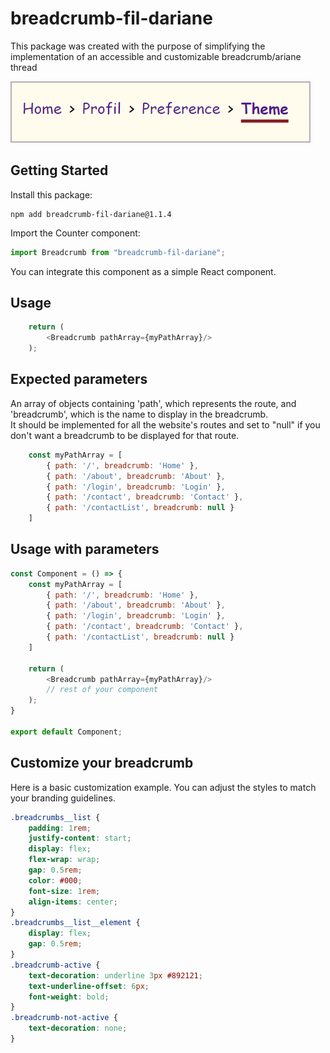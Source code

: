 # breadcrumb-fil-dariane

This package was created with the purpose of simplifying the implementation of an accessible and customizable breadcrumb/ariane thread  

![breadcrumb](./breadcrumb.png)


## Getting Started

Install this package:

```shell
npm add breadcrumb-fil-dariane@1.1.4
```

Import the Counter component:

```js
import Breadcrumb from "breadcrumb-fil-dariane";
```

You can integrate this component as a simple React component.

## Usage

```js
    return (
        <Breadcrumb pathArray={myPathArray}/>
    );
```

## Expected parameters

An array of objects containing 'path', which represents the route, and 'breadcrumb', which is the name to display in the breadcrumb.  
It should be implemented for all the website's routes and set to "null" if you don't want a breadcrumb to be displayed for that route.  

```js
    const myPathArray = [
        { path: '/', breadcrumb: 'Home' },
        { path: '/about', breadcrumb: 'About' },
        { path: '/login', breadcrumb: 'Login' },
        { path: '/contact', breadcrumb: 'Contact' }, 
        { path: '/contactList', breadcrumb: null }
    ]
```

## Usage with parameters

```js
const Component = () => {
    const myPathArray = [
        { path: '/', breadcrumb: 'Home' },
        { path: '/about', breadcrumb: 'About' },
        { path: '/login', breadcrumb: 'Login' },
        { path: '/contact', breadcrumb: 'Contact' }, 
        { path: '/contactList', breadcrumb: null }
    ]

    return (
        <Breadcrumb pathArray={myPathArray}/>
        // rest of your component
    );
}

export default Component;
```

## Customize your breadcrumb

Here is a basic customization example. You can adjust the styles to match your branding guidelines.  

```css
.breadcrumbs__list {
    padding: 1rem;
    justify-content: start;
    display: flex;
    flex-wrap: wrap;
    gap: 0.5rem;
    color: #000;
    font-size: 1rem;
    align-items: center;
}
.breadcrumbs__list__element {
    display: flex;
    gap: 0.5rem;
}
.breadcrumb-active {
    text-decoration: underline 3px #892121;
    text-underline-offset: 6px;
    font-weight: bold;
}
.breadcrumb-not-active {
    text-decoration: none;
}

```
